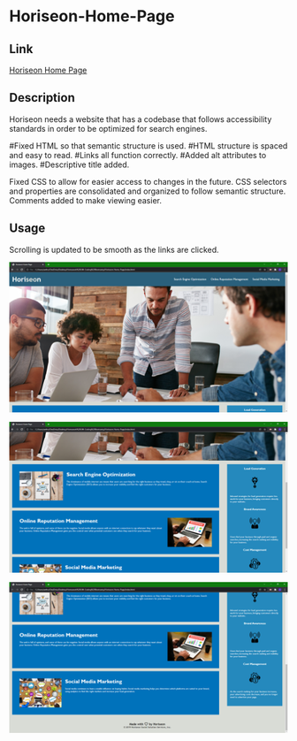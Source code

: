 # Horiseon-Home-Page

## Link

[Horiseon Home Page](https://aditore.github.io/Horiseon-Home-Page/)

## Description

Horiseon needs a website that has a codebase that follows accessibility standards in order to be optimized for search engines.

#Fixed HTML so that semantic structure is used.
#HTML structure is spaced and easy to read.
#Links all function correctly.
#Added alt attributes to images.
#Descriptive title added.

Fixed CSS to allow for easier access to changes in the future.
CSS selectors and properties are consolidated and organized to follow semantic structure.
Comments added to make viewing easier.

## Usage

Scrolling is updated to be smooth as the links are clicked.


![alt 'top'](/assets/images/horiseon-home-page-top.png)



![alt 'mid'](/assets/images/horiseon-home-page-mid.png)



![alt 'bot'](/assets/images/horiseon-home-page-bot.png)

